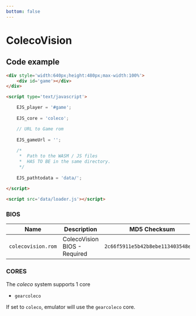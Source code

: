 ```yaml
---
bottom: false
---
```

# ColecoVision

## Code example

```html
<div style='width:640px;height:480px;max-width:100%'>
    <div id='game'></div>
</div>

<script type='text/javascript'>

    EJS_player = '#game';
    
    EJS_core = 'coleco';

    // URL to Game rom
     
    EJS_gameUrl = '';
    
    /*
     *  Path to the WASM / JS files
     *  HAS TO BE in the same directory.
     */
    
    EJS_pathtodata = 'data/';
    
</script>

<script src='data/loader.js'></script>
```

### BIOS

| Name | Description | MD5 Checksum |
|------|--------------|-------------|
| `colecovision.rom`            | ColecoVision BIOS - Required     | `2c66f5911e5b42b8ebe113403548eee7` |

### CORES

The *coleco* system supports 1 core
- `gearcoleco`

If set to `coleco`, emulator will use the `gearcoleco` core.
